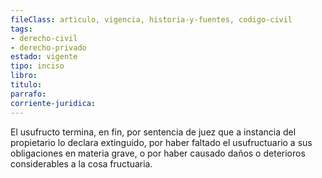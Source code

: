 ```yaml
---
fileClass: articulo, vigencia, historia-y-fuentes, codigo-civil
tags:
- derecho-civil
- derecho-privado
estado: vigente
tipo: inciso
libro:
titulo:
parrafo:
corriente-juridica:
---
```

El usufructo termina, en fin, por sentencia de juez que a instancia del propietario lo declara extinguido, por haber faltado el usufructuario a sus obligaciones en materia grave, o por haber causado daños o deterioros considerables a la cosa fructuaria.